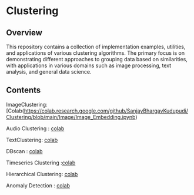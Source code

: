 # Clustering



## Overview
This repository contains a collection of implementation examples, utilities, and applications of various clustering algorithms. The primary focus is on demonstrating different approaches to grouping data based on similarities, with applications in various domains such as image processing, text analysis, and general data science.

## Contents

ImageClustering: [Colab(https://colab.research.google.com/github/SanjayBhargavKudupudi/Clustering/blob/main/Image/Image_Embedding.ipynb)

Audio Clustering : [colab](https://colab.research.google.com/github/SanjayBhargavKudupudi/Clustering/blob/main/audio.ipynb)

TextClustering: [colab](https://github.com/SanjayBhargavKudupudi/Clustering/blob/main/text_embeddings/text_embeddings.ipynb#:~:text=text_embeddings-,text_embeddings,-.ipynb)

DBscan : [colab](https://colab.research.google.com/github/SanjayBhargavKudupudi/Clustering/blob/main/Image/Image_Embedding.ipynb)

Timeseries Clustering :[colab](https://github.com/SanjayBhargavKudupudi/Clustering/blob/main/Clustering_timeseries/Clustering_timeseries.ipynb)

Hierarchical Clustering: [colab](https://github.com/SanjayBhargavKudupudi/Clustering/blob/main/Hierarchical/Hierarchical.ipynb)

Anomaly Detection : [colab](https://github.com/SanjayBhargavKudupudi/Clustering/blob/main/anomaly%20detection/pyOD.ipynb)

